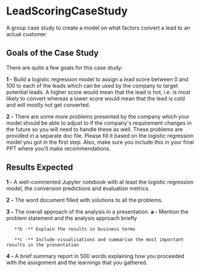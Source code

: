 # LeadScoringCaseStudy

A group case study to create a model on what factors convert a lead to an actual customer

## Goals of the Case Study
There are quite a few goals for this case study:

**1 -** Build a logistic regression model to assign a lead score between 0 and 100 to each of the leads which can be used by the company to target potential leads. A higher score would mean that the lead is hot, i.e. is most likely to convert whereas a lower score would mean that the lead is cold and will mostly not get converted.

**2 -** There are some more problems presented by the company which your model should be able to adjust to if the company's requirement changes in the future so you will need to handle these as well. These problems are provided in a separate doc file. Please fill it based on the logistic regression model you got in the first step. Also, make sure you include this in your final PPT where you'll make recommendations.



## Results Expected
**1 -** A well-commented Jupyter notebook with at least the logistic regression model, the conversion predictions and evaluation metrics.

**2 -** The word document filled with solutions to all the problems.

**3 -** The overall approach of the analysis in a presentation.
       **a -** Mention the problem statement and the analysis approach briefly 
        
       **b -** Explain the results in business terms
       
       **c -** Include visualisations and summarise the most important results in the presentation

**4 -** A brief summary report in 500 words explaining how you proceeded with the assignment and the learnings that you gathered.
